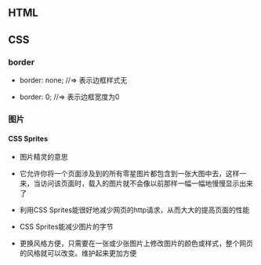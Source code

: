 ## HTML
## CSS
### border
- border: none; //=> 表示边框样式无

- border: 0; //=> 表示边框宽度为0
### 图片
#### CSS Sprites
- 图片精灵的意思

- 它允许你将一个页面涉及到的所有零星图片都包含到一张大图中去，这样一来，当访问该页面时，载入的图片就不会像以前那样一幅一幅地慢慢显示出来了

- 利用CSS Sprites能很好地减少网页的http请求，从而大大的提高页面的性能

- CSS Sprites能减少图片的字节

- 更换风格方便，只需要在一张或少张图片上修改图片的颜色或样式，整个网页的风格就可以改变。维护起来更加方便
